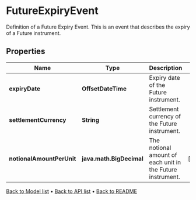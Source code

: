 

# FutureExpiryEvent

Definition of a Future Expiry Event.  This is an event that describes the expiry of a Future instrument.

## Properties

| Name | Type | Description | Notes |
|------------ | ------------- | ------------- | -------------|
|**expiryDate** | **OffsetDateTime** | Expiry date of the Future instrument. |  |
|**settlementCurrency** | **String** | Settlement currency of the Future instrument. |  |
|**notionalAmountPerUnit** | **java.math.BigDecimal** | The notional amount of each unit in the Future instrument. |  [optional] |



[Back to Model list](../README.md#documentation-for-models) &#8226; [Back to API list](../README.md#documentation-for-api-endpoints) &#8226; [Back to README](../README.md)


